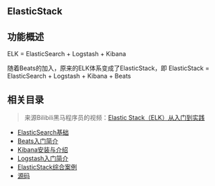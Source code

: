 ## ElasticStack  <!-- {docsify-ignore} -->



## 功能概述

ELK = ElasticSearch + Logstash + Kibana

随着Beats的加入，原来的ELK体系变成了ElasticStack，即 ElasticStack =  ElasticSearch + Logstash + Kibana + Beats

## 相关目录

> 来源Bilibili黑马程序员的视频：[Elastic Stack（ELK）从入门到实践](https://www.bilibili.com/video/BV1iJ411c7Az)

- [ElasticSearch基础](/后端技术/分布式中间件/搜索引擎/ElasticStack/ElasticSearch基础/README.md)  
- [Beats入门简介](./2_Beats入门简介)
- [Kibana安装与介绍](./3_Kibana安装与介绍)
- [Logstash入门简介](./4_Logstash入门简介)
- [ElasticStack综合案例](./5_ElasticStack综合案例) 
- [源码](./Study_ElasticSearch_Code)

